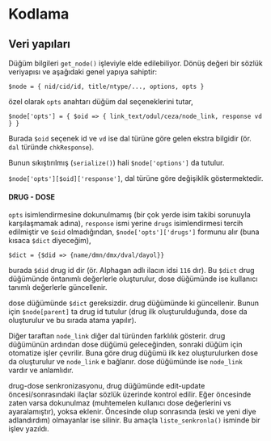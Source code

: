 # Kodlama

## Veri yapıları

Düğüm bilgileri `get_node()` işleviyle elde edilebiliyor. Dönüş değeri bir
sözlük veriyapısı ve aşağıdaki genel yapıya sahiptir:

	$node = { nid/cid/id, title/ntype/..., options, opts }

özel olarak `opts` anahtarı düğüm dal seçeneklerini tutar,

	$node['opts'] = { $oid => { link_text/odul/ceza/node_link, response vd } }

Burada `$oid` seçenek id ve `vd` ise dal türüne göre gelen ekstra bilgidir (ör.
`dal` türünde `chkResponse`).

Bunun sıkıştırılmış (`serialize()`) hali `$node['options']` da tutulur.

`$node['opts'][$oid]['response']`, dal türüne göre değişiklik göstermektedir.

#### DRUG - DOSE

`opts` isimlendirmesine dokunulmamış (bir çok yerde isim takibi sorunuyla
karşılaşmamak adına), `response` ismi yerine `drugs` isimlendirmesi tercih
edilmiştir ve `$oid` olmadığından, `$node['opts']['drugs']` formunu alır (buna
kısaca `$dict` diyeceğim),

	$dict = {$did => {name/dmn/dmx/dval/dayol}}

burada `$did` drug id dir (ör. Alphagan adlı ilacın idsi `116` dır). Bu `$dict`
drug düğümünde öntanımlı değerlerle oluşturulur, dose düğümünde ise kullanıcı
tanımlı değerlerle güncellenir.

dose düğümünde `$dict` gereksizdir. drug düğümünde ki güncellenir. Bunun için
`$node[parent]` ta drug id tutulur (drug ilk oluşturulduğunda, dose da
oluşturulur ve bu sırada atama yapılır).

Diğer taraftan `node_link` diğer dal türünden farklılık gösterir. drug
düğümünün ardından dose düğümü geleceğinden, sonraki düğüm için otomatize işler
çevrilir. Buna göre drug düğümü ilk kez oluşturulurken dose da oluşturulur ve
`node_link` e bağlanır. dose düğümünde ise `node_link` vardır ve anlamlıdır.

drug-dose senkronizasyonu, drug düğümünde edit-update öncesi/sonrasındaki
ilaçlar sözlük üzerinde kontrol edilir. Eğer öncesinde zaten varsa dokunulmaz
(muhtemelen kullanıcı dose değerlerini vs ayaralamıştır), yoksa eklenir. Öncesinde
olup sonrasında (eski ve yeni diye adlandırdım) olmayanlar ise silinir. Bu amaçla 
`liste_senkronla()` isminde bir işlev yazıldı.
